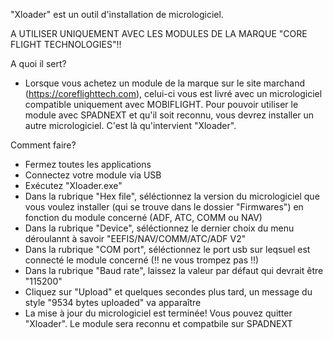 "Xloader" est un outil d'installation de micrologiciel.

A UTILISER UNIQUEMENT AVEC LES MODULES DE LA MARQUE "CORE FLIGHT TECHNOLOGIES"!!


A quoi il sert?
- Lorsque vous achetez un module de la marque sur le site marchand (https://coreflighttech.com), celui-ci vous est livré avec un micrologiciel compatible uniquement avec MOBIFLIGHT.
  Pour pouvoir utiliser le module avec SPADNEXT et qu'il soit reconnu, vous devrez installer un autre micrologiciel.
  C'est là qu'intervient "Xloader".


Comment faire?
- Fermez toutes les applications
- Connectez votre module via USB
- Exécutez "Xloader.exe"
- Dans la rubrique "Hex file", séléctionnez la version du micrologiciel que vous voulez installer (qui se trouve dans le dossier "Firmwares") en fonction du module concerné (ADF, ATC, COMM ou NAV)
- Dans la rubrique "Device", séléctionnez le dernier choix du menu déroulannt à savoir "EEFIS/NAV/COMM/ATC/ADF V2"
- Dans la rubrique "COM port", séléctionnez le port usb sur leqsuel est connecté le module concerné (!! ne vous trompez pas !!)
- Dans la rubrique "Baud rate", laissez la valeur par défaut qui devrait être "115200"
- Cliquez sur "Upload" et quelques secondes plus tard, un message du style "9534 bytes uploaded" va apparaître
- La mise à jour du micrologiciel est terminée! Vous pouvez quitter "Xloader". Le module sera reconnu et compatbile sur SPADNEXT